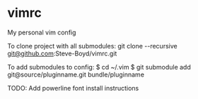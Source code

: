 # vimrc
My personal vim config

To clone project with all submodules:
git clone --recursive git@github.com:Steve-Boyd/vimrc.git

To add submodules to config:
$ cd ~/.vim
$ git submodule add git@source/pluginname.git bundle/pluginname

TODO: Add powerline font install instructions
